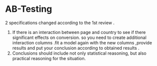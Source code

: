 # AB-Testing
2 specifications changed according to the 1st review .
1. If there is an interaction between page and country to see if there significant effects on conversion. so you need to create additional interaction columns .fit a model again with the new columns ,provide results and put your conclusion according to obtained results .
2. Conclusions should include not only statistical reasoning, but also practical reasoning for the situation.
